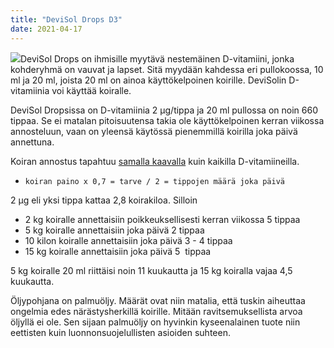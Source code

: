 ```yaml
---
title: "DeviSol Drops D3"
date: 2021-04-17
---
```


[![](images/devisol-drops-155x250.png)](https://www.katiska.eu/wp-content/uploads/2021/04/devisol-drops.png)DeviSol Drops on ihmisille myytävä nestemäinen D-vitamiini, jonka kohderyhmä on vauvat ja lapset. Sitä myydään kahdessa eri pullokoossa, 10 ml ja 20 ml, joista 20 ml on ainoa käyttökelpoinen koirille. DeviSolin D-vitamiinia voi käyttää koiralle. 

DeviSol Dropsissa on D-vitamiinia 2 µg/tippa ja 20 ml pullossa on noin 660 tippaa. Se ei matalan pitoisuutensa takia ole käyttökelpoinen kerran viikossa annosteluun, vaan on yleensä käytössä pienemmillä koirilla joka päivä annettuna.

Koiran annostus tapahtuu [samalla kaavalla](https://www.katiska.eu/tieto/lisaravinteiden-annostus/d-vitamiinit-koiralle-kooste/) kuin kaikilla D-vitamiineilla.

- `koiran paino x 0,7 = tarve / 2 = tippojen määrä joka päivä`

2 µg eli yksi tippa kattaa 2,8 koirakiloa. Silloin 

- 2 kg koiralle annettaisiin poikkeuksellisesti kerran viikossa 5 tippaa
- 5 kg koiralle annettaisiin joka päivä 2 tippaa
- 10 kilon koiralle annettaisiin joka päivä 3 - 4 tippaa
- 15 kg koiralle annettaisiin joka päivä 5  tippaa

5 kg koiralle 20 ml riittäisi noin 11 kuukautta ja 15 kg koiralla vajaa 4,5 kuukautta. 

Öljypohjana on palmuöljy. Määrät ovat niin matalia, että tuskin aiheuttaa ongelmia edes närästysherkillä koirille. Mitään ravitsemuksellista arvoa öljyllä ei ole. Sen sijaan palmuöljy on hyvinkin kyseenalainen tuote niin eettisten kuin luonnonsuojelullisten asioiden suhteen.
